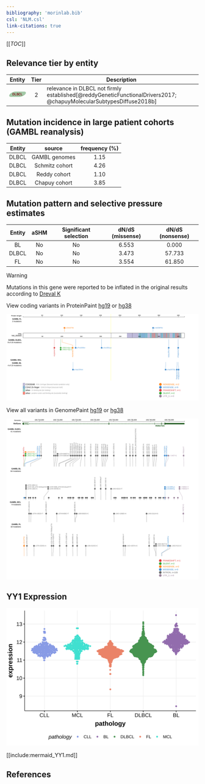 ```yaml
---
bibliography: 'morinlab.bib'
csl: 'NLM.csl'
link-citations: true
---
```

[[_TOC_]]


## Relevance tier by entity

|Entity|Tier|Description                              |
|:------:|:----:|-----------------------------------------|
|![DLBCL](images/icons/DLBCL_tier2.png) |2   |relevance in DLBCL not firmly established[@reddyGeneticFunctionalDrivers2017; @chapuyMolecularSubtypesDiffuse2018b]|

## Mutation incidence in large patient cohorts (GAMBL reanalysis)

|Entity|source        |frequency (%)|
|:------:|:--------------:|:-------------:|
|DLBCL |GAMBL genomes |1.15         |
|DLBCL |Schmitz cohort|4.26         |
|DLBCL |Reddy cohort  |1.10         |
|DLBCL |Chapuy cohort |3.85         |

## Mutation pattern and selective pressure estimates

|Entity|aSHM|Significant selection|dN/dS (missense)|dN/dS (nonsense)|
|:------:|:----:|:---------------------:|:----------------:|:----------------:|
|BL    |No  |No                   |6.553           | 0.000          |
|DLBCL |No  |No                   |3.473           |57.733          |
|FL    |No  |No                   |3.554           |61.850          |



> [!WARNING]
> Mutations in this gene were reported to be inflated in the original results according to [Dreval K](https://www.biorxiv.org/content/10.1101/2023.11.21.567983v1)

View coding variants in ProteinPaint [hg19](https://morinlab.github.io/LLMPP/GAMBL/YY1_protein.html)  or [hg38](https://morinlab.github.io/LLMPP/GAMBL/YY1_protein_hg38.html)

![](images/proteinpaint/YY1_NM_003403.svg)

View all variants in GenomePaint [hg19](https://morinlab.github.io/LLMPP/GAMBL/YY1.html)  or [hg38](https://morinlab.github.io/LLMPP/GAMBL/YY1_hg38.html)

![](images/proteinpaint/YY1.svg)

## YY1 Expression
![](images/gene_expression/YY1_by_pathology.svg)
<!-- ORIGIN: reddyGeneticFunctionalDrivers2017 -->
<!-- DLBCL: reddyGeneticFunctionalDrivers2017 -->

[[include:mermaid_YY1.md]]

## References
